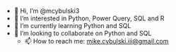 - 👋 Hi, I’m @mcybulski3
- 👀 I’m interested in Python, Power Query, SQL and R
- 🌱 I’m currently learning Python and SQL
- 💞️ I’m looking to collaborate on  Python and SQL
  - 📫 How to reach me: mike.cybulski.iii@gmail.com

<!---
mcybulski3/mcybulski3 is a ✨ special ✨ repository because its `README.md` (this file) appears on your GitHub profile.
You can click the Preview link to take a look at your changes.
--->
